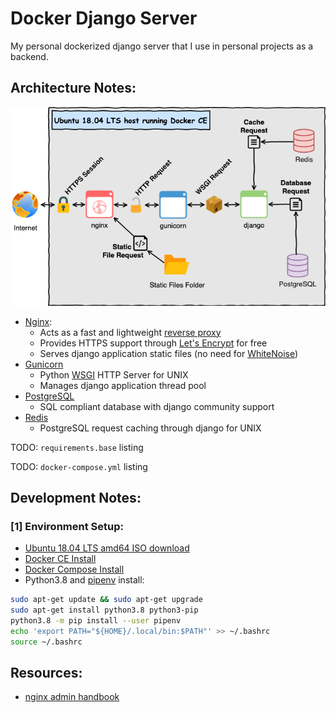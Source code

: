 #  Docker Django Server

My personal dockerized django server that I use in personal projects as a backend.

## Architecture Notes:

![Architecture](./docs/architecture.png)

- [Nginx](https://www.nginx.com/):
  - Acts as a fast and lightweight [reverse proxy](https://en.wikipedia.org/wiki/Reverse_proxy)
  - Provides HTTPS support through [Let's Encrypt](https://letsencrypt.org/) for free
  - Serves django application static files (no need for [WhiteNoise](http://whitenoise.evans.io/en/stable/))
- [Gunicorn](https://gunicorn.org/)
  - Python [WSGI](https://en.wikipedia.org/wiki/Web_Server_Gateway_Interface) HTTP Server for UNIX
  - Manages django application thread pool
- [PostgreSQL](https://www.postgresql.org/)
  - SQL compliant database with django community support
- [Redis](https://redis.io/)
  - PostgreSQL request caching through django for UNIX

TODO: `requirements.base` listing

TODO: `docker-compose.yml` listing

## Development Notes:

### [1] Environment Setup:

- [Ubuntu 18.04 LTS amd64 ISO download](https://ubuntu.com/download/server/thank-you?version=18.04.4&architecture=amd64)
- [Docker CE Install](https://docs.docker.com/install/linux/docker-ce/ubuntu/)
- [Docker Compose Install](https://docs.docker.com/compose/install/)
- Python3.8 and [pipenv](https://pipenv-fork.readthedocs.io/) install:

```bash
sudo apt-get update && sudo apt-get upgrade
sudo apt-get install python3.8 python3-pip
python3.8 -m pip install --user pipenv
echo 'export PATH="${HOME}/.local/bin:$PATH"' >> ~/.bashrc
source ~/.bashrc
```

## Resources:

- [nginx admin handbook](https://github.com/trimstray/nginx-admins-handbook)